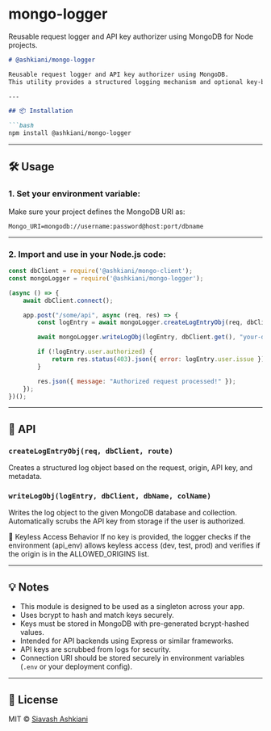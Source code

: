 # mongo-logger

Reusable request logger and API key authorizer using MongoDB for Node projects.

````markdown
# @ashkiani/mongo-logger

Reusable request logger and API key authorizer using MongoDB.  
This utility provides a structured logging mechanism and optional key-based API access control for Express apps and other Node.js services backed by MongoDB.

---

## 📦 Installation

```bash
npm install @ashkiani/mongo-logger
````

---

## 🛠 Usage

### 1. Set your environment variable:

Make sure your project defines the MongoDB URI as:

```
Mongo_URI=mongodb://username:password@host:port/dbname
```

---

### 2. Import and use in your Node.js code:

```js
const dbClient = require('@ashkiani/mongo-client');  
const mongoLogger = require('@ashkiani/mongo-logger');

(async () => {
    await dbClient.connect();

    app.post("/some/api", async (req, res) => {
        const logEntry = await mongoLogger.createLogEntryObj(req, dbClient.get(), "/some/api");

        await mongoLogger.writeLogObj(logEntry, dbClient.get(), "your-db-name", "your-collection-name");

        if (!logEntry.user.authorized) {
            return res.status(403).json({ error: logEntry.user.issue });
        }

        res.json({ message: "Authorized request processed!" });
    });
})();
```

---

## 📘 API

### `createLogEntryObj(req, dbClient, route)`
Creates a structured log object based on the request, origin, API key, and metadata.

### `writeLogObj(logEntry, dbClient, dbName, colName)`
Writes the log object to the given MongoDB database and collection. Automatically scrubs the API key from storage if the user is authorized.

🔐 Keyless Access Behavior
If no key is provided, the logger checks if the environment (api_env) allows keyless access (dev, test, prod) and verifies if the origin is in the ALLOWED_ORIGINS list.

---

## 💡 Notes

* This module is designed to be used as a singleton across your app.
* Uses bcrypt to hash and match keys securely.
* Keys must be stored in MongoDB with pre-generated bcrypt-hashed values.
* Intended for API backends using Express or similar frameworks.
* API keys are scrubbed from logs for security.
* Connection URI should be stored securely in environment variables (`.env` or your deployment config).


---

## 📄 License

MIT © [Siavash Ashkiani](https://github.com/ashkiani)

